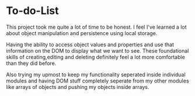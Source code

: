 # To-do-List

This project took me quite a lot of time to be honest. I feel I've learned a lot about object manipulation and persistence using local storage.

Having the ability to access object values and properties and use that information on the DOM to display what we want to see. These foundational skills of creating,editing and deleting definitely feel a lot more comfortable than they did before.

Also trying my upmost to keep my functionality seperated inside individual modules and having DOM stuff completely seperate from my other modules like arrays of objects and pushing my objects inside arrays. 